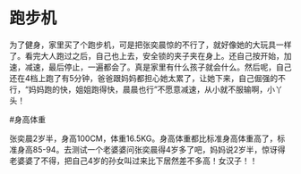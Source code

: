 # 跑步机

为了健身，家里买了个跑步机，可是把张奕晨惊的不行了，就好像她的大玩具一样了。看完大人跑过之后，自己也上去，安全锁的夹子夹在身上。还自己按开始，加速，减速，最后停止，一遍都会了。真是家里有什么孩子就会什么。然后呢，自己还在4档上跑了有5分钟，爸爸跟妈妈都担心她太累了，让她下来，自己倔强的不行，“妈妈跑的快，姐姐跑得快，晨晨也行”不愿意减速，从小就不服输啊，小丫头！

#身高体重

张奕晨2岁半，身高100CM，体重16.5KG。身高体重都比标准身高体重高了，标准身高85-94。去测试一个老婆婆问张奕晨得4岁多了吧，妈妈说2岁半，惊讶得老婆婆了不得，把自己4岁的孙女叫过来比下居然差不多高！女汉子！！
